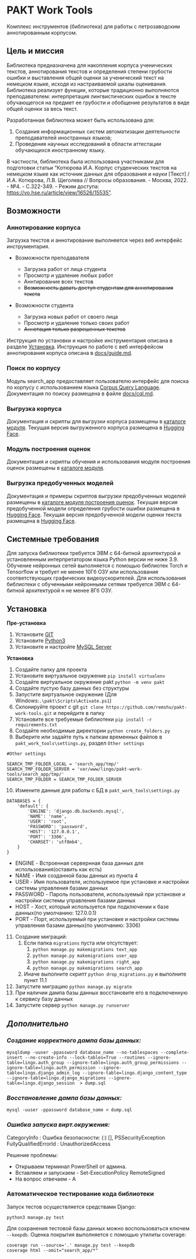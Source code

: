 # PAKT Work Tools
Комплекс инструментов (библиотека) для работы с петрозаводским аннотированным корпусом.

## Цель и миссия
Библиотека предназначена для накопления корпуса ученических текстов, аннотирования текстов
и определения степени грубости ошибки и выставления общей оценки за ученический текст
на немецком языке, исходя из настраиваемой шкалы оценивания.
Библиотека реализует функции, которые традиционно выполняются преподавателем:
интерпретация лингвистических ошибок в тексте обучающегося на предмет ее грубости и обобщение результатов в виде общей оценки за весь текст.  

Разработанная библиотека может быть использована для:
1. Создания информационных систем автоматизации деятельности преподавателей иностранных языков;
2. Проведения научных исследований в области аттестации обучающихся иностранному языку.

В частности, библиотека была использована участниками для подготовки статьи “Котюрова И.А. Корпус студенческих текстов на немецком языке как источник данных для образования и науки [Текст] / И.А. Котюрова, Л.В. Щеголева // Вопросы образования. - Москва, 2022. - №4. - С.322-349. - Режим доступа: https://vo.hse.ru/article/view/16526/15535”.

## Возможности
### Аннотирование корпуса
Загрузка текстов и аннотирование выполняется через веб интерфейс инструментария.

* Возможности преподавателя
  * Загрузка работ от лица студента
  * Просмотр и удаление любых работ
  * Аннтирование всех текстов
  * ~~Возможность давать доступ студентам для аннотирования текста~~

* Возможности студента
  * Загрузка новых работ от своего лица
  * Просмотр и удаление только своих работ
  * ~~Аннотация только разрешенных текстов~~

Инструкция по установки и настройке инструментария описана в разделе [Установка](#установка).
Инструкция по работе с веб интерфейсом аннотирования корпуса описана в [docs/guide.md](docs/guide.md).


### Поиск по корпусу
Модуль search_app предоставляет пользователю интерфейс для поиска по корпусу с использованием языка [Corpus Query Language](https://www.sketchengine.eu/documentation/corpus-querying/).
Документация по поиску размещена в файле [docs/cql.md](docs/cql.md). 

### Выгрузка корпуса
Документация и скрипты для выгрузки корпуса размещены в [каталоге модуля](csv-dump).
Текущая версия выгруженного корпуса размещена в [Hugging Face](https://huggingface.co/datasets/remshu-inc/marks).

### Модуль построения оценок
Документация и скрипты обучения и использования модуля построения оценок размещены в [каталоге модуля](grading_module).

### Выгрузка предобученных моделей
Документация и примеры скриптов выгрузки предобученных моделей размещены в [каталоге модуля построения оценок](grading_module).
Текущая версия предобученной модели определения грубости ошибки размещена в [Hugging Face](https://huggingface.co/remshu-inc/mencoder).
Текущая версия предобученной модели оценки текста размещена в [Hugging Face](https://huggingface.co/remshu-inc/mencoder).

## Системные требования
Для запуска библиотеки требуется ЭВМ с 64-битной архитектурой и установленным
интерпретатором языка Python версии не ниже 3.9.
Обучение нейронных сетей выполняется с помощью библиотек Torch и Tensorflow и
требует не менее 10Гб ОЗУ или использования соответствующих графических видеоускорителей.
Для использования библиотеки с обученными нейронными сетями требуется ЭВМ с 64-битной
архитектурой н не менее 8Гб ОЗУ.

## Установка
**Пре-установка**
1. Установите [GIT](https://git-scm.com/downloads)
2. Установите [Python3](https://www.python.org/downloads/)
3. Установите и настройте [MySQL Server](https://dev.mysql.com/downloads/mysql/)


**Установка**
1. Создайте папку для проекта
2. Установите виртуальное окружение `pip install virtualenv`
3. Создайте виртуальное окружение pakt `python -m venv pakt`
4. Создайте пустую базу данных без структуры
5. Запустите виртуальное окружение
(Для Windows:`.\pakt\Scripts\Activate.ps1`)
6. Склонируйте проект с git
`git clone https://github.com/remshu/pakt-work-tools.git` и перейдите в папку
7. Установите все требуемые библиотеки
`pip install -r requirements.txt`
8. Создайте необходимые директории `python create_folders.py`
9. Выберите или задайте путь к папкам временных файлов в `pakt_work_tools\settings.py`, раздел `Other settings`
```
#Other settings

SEARCH_TMP_FOLDER_LOCAL = 'search_app/tmp/'
SEARCH_TMP_FOLDER_SERVER = 'var/www/lingo/pakt-work-tools/search_app/tmp/'
SEARCH_TMP_FOLDER = SEARCH_TMP_FOLDER_SERVER
```
10. Измените данные для работы с БД в `pakt_work_tools\settings.py`
```
DATABASES = {
    'default': {
        'ENGINE': 'django.db.backends.mysql',
        'NAME': 'name',
        'USER': 'root',
        'PASSWORD': 'password',
        'HOST': '127.0.0.1',
        'PORT': '3306',
        'CHARSET': 'utf8mb4',
    }
}
```
 * ENGINE - Встроенная сервернная база данных для использования(оставить как есть)
 * NAME - Имя созданной базы данных из пункта 4
 * USER - Имя пользователя, используемое при установке и настройки системы управления базами данных
 * PASSWORD - Пароль пользователя, используемый при установке и настройки системы управления базами данных
 * HOST - Хост, который используется при подключении к базе данных(по умолчанию: 127.0.0.1)
 * PORT - Порт, используемый при установке и настройки системы управления базами данных(по умолчанию: 3306)
11. Создание миграций:
	1. Если папка `migrations` пуста или отсутствует:
    	1. `python manage.py makemigrations text_app`
		2. `python manage.py makemigrations user_app`
		3. `python manage.py makemigrations right_app`
		4. `python manage.py makemigrations search_app`
	2. Иначе выполните скрипт `python drop_migrations.py` и выполните пункт 11.1
12. Запустите миграцию
`python manage.py migrate`
13. При наличии дампа базы данных восстановите его в подключенную к сервису базу данных
14. Запустите сервер `python manage.py runserver`

## ***Дополнительно***
### *Создание корректного дампа базы данных:*
```
mysqldump -uuser -ppassword database_name --no-tablespaces --complete-insert --no-create-info --lock-tables=True --routines --ignore-table=lingo.auth_group --ignore-table=lingo.auth_group_permissions --ignore-table=lingo.auth_permission --ignore-table=lingo.django_admin_log --ignore-table=lingo.django_content_type --ignore-table=lingo.django_migrations --ignore-table=lingo.django_session  > dump.sql
```
### *Восстановление дампа базы данных:*
```
mysql -uuser -ppassword database_name < dump.sql
```

### *Ошибка запуска вирт.окружения:*
CategoryInfo          : Ошибка безопасности: (:) [], PSSecurityException
FullyQualifiedErrorId : UnauthorizedAccess

Решение проблемы:
- Открываем терминал PowerShell от админа.
- Вставляем и запускаем - Set-ExecutionPolicy RemoteSigned
- На вопрос отвечаем - A

### Автоматическое тестирование кода библиотеки
Запуск тестов осуществляется средствами Django:
```shell
python3 manage.py test
```
Для сохранения тестовой базы данных можно воспользоваться ключем `--keepdb`.
Оценка покрытия выполняется с помощью утилиты coverage:
```shell
coverage run --source='.' manage.py test --keepdb
coverage html --omit="search_app/*"
```
